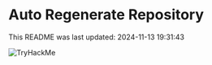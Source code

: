 # Auto Regenerate Repository

This README was last updated: 2024-11-13 19:31:43

 ![TryHackMe](https://tryhackme.com/badge/533634)